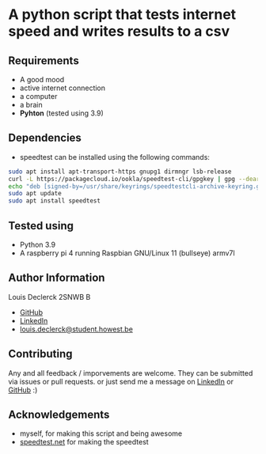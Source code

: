 # A python script that tests internet speed and writes results to a csv

## Requirements

- A good mood
- active internet connection
- a computer
- a brain
- **Pyhton** (tested using 3.9)

## Dependencies

- speedtest
can be installed using the following commands:
```bash
sudo apt install apt-transport-https gnupg1 dirmngr lsb-release
curl -L https://packagecloud.io/ookla/speedtest-cli/gpgkey | gpg --dearmor | sudo tee /usr/share/keyrings/speedtestcli-archive-keyring.gpg >/dev/null
echo "deb [signed-by=/usr/share/keyrings/speedtestcli-archive-keyring.gpg] https://packagecloud.io/ookla/speedtest-cli/debian/ $(lsb_release -cs) main" | sudo tee  /etc/apt/sources.list.d/speedtest.list
sudo apt update
sudo apt install speedtest
```

## Tested using

- Python 3.9
- A raspberry pi 4 running Raspbian GNU/Linux 11 (bullseye) armv7l


## Author Information

Louis Declerck 2SNWB B
 - [GitHub](https://github.com/DeclerckLouis)
 - [LinkedIn](https://www.linkedin.com/in/louis-declerck-student)
 - [louis.declerck@student.howest.be](mailto:louis.declerck@student.howest.be)

## Contributing

Any and all feedback / imporvements are welcome. They can be submitted via issues or pull requests.
or just send me a message on [LinkedIn](https://www.linkedin.com/in/louis-declerck-student) or [GitHub](https://www.github.com/DeclerckLouis) :)

## Acknowledgements

- myself, for making this script and being awesome
- [speedtest.net](https://www.speedtest.net) for making the speedtest